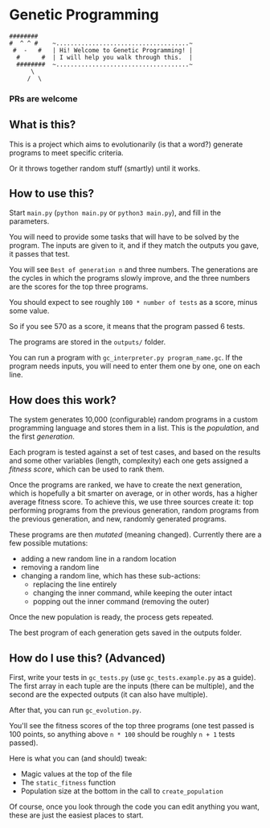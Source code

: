 # Genetic Programming

```
########
#  ^ ^ #    ~.....................................~
 #  -   #   | Hi! Welcome to Genetic Programming! |
  #      #  | I will help you walk through this.  |
  ########  ~.....................................~
      \
     /  \
```

### PRs are welcome

## What is this?

This is a project which aims to evolutionarily (is that a word?) generate programs to meet specific criteria.

Or it throws together random stuff (smartly) until it works.

## How to use this?

Start `main.py` (`python main.py` or `python3 main.py`), and fill in the parameters.

You will need to provide some tasks that will have to be solved by the program. The inputs are given to it, and if they match the outputs you gave, it passes that test.

You will see `Best of generation n` and three numbers. The generations are the cycles in which the programs slowly improve, and the three numbers are the scores for the top three programs.

You should expect to see roughly `100 * number of tests` as a score, minus some value.

So if you see 570 as a score, it means that the program passed 6 tests.

The programs are stored in the `outputs/` folder.

You can run a program with `gc_interpreter.py program_name.gc`. If the program needs inputs, you will need to enter them one by one, one on each line.

## How does this work?

The system generates 10,000 (configurable) random programs in a custom programming language and stores them in a list. This is the _population_, and the first _generation_.

Each program is tested against a set of test cases, and based on the results and some other variables (length, complexity) each one gets assigned a _fitness score_, which can be used to rank them.

Once the programs are ranked, we have to create the next generation, which is hopefully a bit smarter on average, or in other words, has a higher average fitness score. To achieve this, we use three sources create it: top performing programs from the previous generation, random programs from the previous generation, and new, randomly generated programs.

These programs are then _mutated_ (meaning changed). Currently there are a few possible mutations:

-   adding a new random line in a random location
-   removing a random line
-   changing a random line, which has these sub-actions:
    -   replacing the line entirely
    -   changing the inner command, while keeping the outer intact
    -   popping out the inner command (removing the outer)

Once the new population is ready, the process gets repeated.

The best program of each generation gets saved in the outputs folder.

## How do I use this? (Advanced)

First, write your tests in `gc_tests.py` (use `gc_tests.example.py` as a guide). The first array in each tuple are the inputs (there can be multiple), and the second are the expected outputs (it can also have multiple).

After that, you can run `gc_evolution.py`.

You'll see the fitness scores of the top three programs (one test passed is 100 points, so anything above `n * 100` should be roughly `n + 1` tests passed).

Here is what you can (and should) tweak:

-   Magic values at the top of the file
-   The `static_fitness` function
-   Population size at the bottom in the call to `create_population`

Of course, once you look through the code you can edit anything you want, these are just the easiest places to start.
